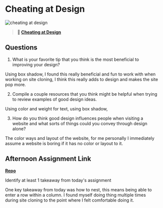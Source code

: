 # Cheating at Design

![cheating at design](https://bcw.blob.core.windows.net/public/img/courses/5247609446691139)

> **📖 [Cheating at Design](https://codeworksacademy.com/fs-student-guide/resources/wk1/04-Cheating-at-Design)**

## Questions

1. What is your favorite tip that you think is the most beneficial to improving your design?

Using box shadow, I found this really beneficial and fun to work with when working on site cloning, I think this really adds to design and makes the site pop more.



2. Compile a couple resources that you think might be helpful when trying to review examples of good design ideas.

Using color and weight for text, using box shadow,  

3. How do you think good design influences people when visiting a website and what sorts of things could you convey through design alone?

The color ways and layout of the website, for me personally I immediately assume a website is boring if it has no color or layout to it. 


## Afternoon Assignment Link

**[Repo](https://github.com/DiegoDomingu3z/site-cloning)**

Identify at least 1 takeaway from today's assignment

One key takeaway from today was how to nest, this means being able to enter a row within a column. I found myself doing thing multiple times during site cloning to the point where I felt comfortable doing it. 
